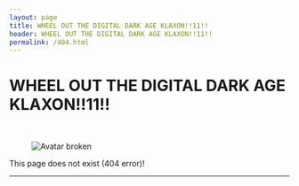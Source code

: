 ```yaml
---
layout: page
title: WHEEL OUT THE DIGITAL DARK AGE KLAXON!!11!!
header: WHEEL OUT THE DIGITAL DARK AGE KLAXON!!11!!
permalink: /404.html
---
```


# WHEEL OUT THE DIGITAL DARK AGE KLAXON!!11!!

<br />
<figure class="image">
    <img src="{{ BASE_PATH }}/images/bgava-large-broken.png" alt="Avatar broken">
</figure>

This page does not exist (404 error)!
<hr>

<!-- 

Commented this out for now because script results in perpetual loop on URLS like:

https://www.bitsgalore.org/2020

BUT without the script links to pre-2016 style URLS with trailing slash will now give a 404. Examples: 

https://www.bitsgalore.org/2014/08/02/How-to-save-a-web-page-to-the-Internet-Archive/
https://www.bitsgalore.org/2014/11/13/Demise-Of-Dutch-Blogosphere/
https://www.bitsgalore.org/2014/12/28/Perdiep-Ramesar-Internet-Archive/
https://www.bitsgalore.org/2015/01/06/Dutch-newspaper-wipes-articles-Internet-Archive-rescue/

-->

<script>
  // on 2016-02-01 GitHub Pages upgraded to Jekyll3, which broke all blog posts with trailing slashes
  // and there are tons of links out there on the web to posts with a trailing slash, so can't ignore it
  var url = location.href;

  if(url.substr(url.length - 1) === '/') {
    window.location = url.substr(0, url.length - 1);
  }

  //if(url.endsWith('How-to-save-a-web-page-to-the-Internet-Archive%2F') {
  //  window.location.replace('https://www.bitsgalore.org/2014/08/02/How-to-save-a-web-page-to-the-Internet-Archive');
  //}

</script>
